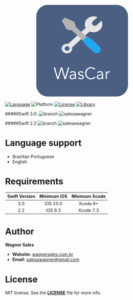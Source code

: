 <p align="center"><img src="Resources_files/pngs/Documentation/Logo.png" alt="WasCar Banner"></p>

[![Language](https://img.shields.io/badge/language-Swift%202.2%20/%203.0-orange.svg?style=flat)](https://developer.apple.com/swift/)
![Platform](https://img.shields.io/badge/platform-iOS-ffc713.svg?style=flat)
[![License](https://img.shields.io/badge/license-MIT-lightgrey.svg?style=flat)](https://github.com/salesawagner/wascar/blob/master/LICENSE)
[![Library](https://img.shields.io/badge/dependency_manager-cocoapods-lightgrey.svg?style=flat)](http://cocoapods.org)

#####Swift 3.0:
![branch](https://img.shields.io/badge/branch-master-yellow.svg?style=flat) 
![salesawagner](https://travis-ci.org/salesawagner/wascar.svg?branch=master&style=flat)

#####Swift 2.2 
![branch](https://img.shields.io/badge/branch-swift--2-yellow.svg?style=flat) 
![salesawagner](https://travis-ci.org/salesawagner/wascar.svg?branch=swift-2&style=flat)

Language support
=====================
- Brazilian Portuguese
- English

Requirements
=====================
| Swift Version | Minimum iOS  | Minimum Xcode  |
|:--------------------:|:---------------------------:|:----------------------------:|
| 3.0 | iOS 10.0 | Xcode 8+ |
| 2.2 | iOS 9.3 | Xcode 7.3 |

Author
==================
**Wagner Sales**

- **Website:** <a href="http://www.wagnersales.com.br">wagnersales.com.br</a>
- **Email:** <a href="mailto:salesawagner@gmail.com">salesawagner@gmail.com</a>

License
================
MIT license. See the **[LICENSE](https://github.com/salesawagner/wascar/blob/master/LICENSE)** file for more info.